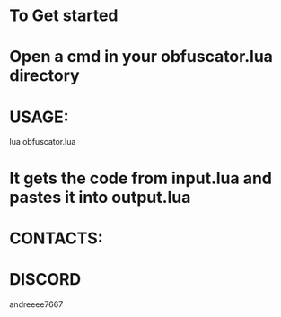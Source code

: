 # To Get started

# Open a cmd in your obfuscator.lua directory

# USAGE:

lua obfuscator.lua


# It gets the code from input.lua and pastes it into output.lua

# CONTACTS:

# DISCORD
andreeee7667